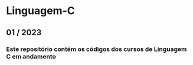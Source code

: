 # Linguagem-C

## 01 / 2023 
### Este repositório contém os códigos dos cursos de Linguagem C em andamento
